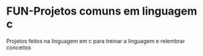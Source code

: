 # FUN-Projetos comuns em linguagem c
 Projetos feitos na linguagem em c para treinar a linguagem e relembrar conceitos
